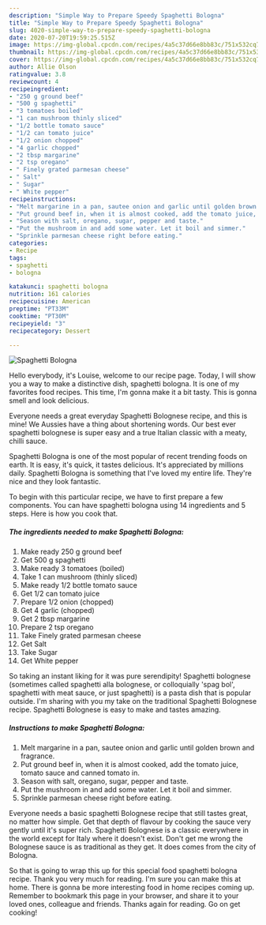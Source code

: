 ```yaml
---
description: "Simple Way to Prepare Speedy Spaghetti Bologna"
title: "Simple Way to Prepare Speedy Spaghetti Bologna"
slug: 4020-simple-way-to-prepare-speedy-spaghetti-bologna
date: 2020-07-20T19:59:25.515Z
image: https://img-global.cpcdn.com/recipes/4a5c37d66e8bb83c/751x532cq70/spaghetti-bologna-recipe-main-photo.jpg
thumbnail: https://img-global.cpcdn.com/recipes/4a5c37d66e8bb83c/751x532cq70/spaghetti-bologna-recipe-main-photo.jpg
cover: https://img-global.cpcdn.com/recipes/4a5c37d66e8bb83c/751x532cq70/spaghetti-bologna-recipe-main-photo.jpg
author: Allie Olson
ratingvalue: 3.8
reviewcount: 4
recipeingredient:
- "250 g ground beef"
- "500 g spaghetti"
- "3 tomatoes boiled"
- "1 can mushroom thinly sliced"
- "1/2 bottle tomato sauce"
- "1/2 can tomato juice"
- "1/2 onion chopped"
- "4 garlic chopped"
- "2 tbsp margarine"
- "2 tsp oregano"
- " Finely grated parmesan cheese"
- " Salt"
- " Sugar"
- " White pepper"
recipeinstructions:
- "Melt margarine in a pan, sautee onion and garlic until golden brown and fragrance."
- "Put ground beef in, when it is almost cooked, add the tomato juice, tomato sauce and canned tomato in."
- "Season with salt, oregano, sugar, pepper and taste."
- "Put the mushroom in and add some water. Let it boil and simmer."
- "Sprinkle parmesan cheese right before eating."
categories:
- Recipe
tags:
- spaghetti
- bologna

katakunci: spaghetti bologna 
nutrition: 161 calories
recipecuisine: American
preptime: "PT33M"
cooktime: "PT30M"
recipeyield: "3"
recipecategory: Dessert

---
```



![Spaghetti Bologna](https://img-global.cpcdn.com/recipes/4a5c37d66e8bb83c/751x532cq70/spaghetti-bologna-recipe-main-photo.jpg)

Hello everybody, it's Louise, welcome to our recipe page. Today, I will show you a way to make a distinctive dish, spaghetti bologna. It is one of my favorites food recipes. This time, I'm gonna make it a bit tasty. This is gonna smell and look delicious.

Everyone needs a great everyday Spaghetti Bolognese recipe, and this is mine! We Aussies have a thing about shortening words. Our best ever spaghetti bolognese is super easy and a true Italian classic with a meaty, chilli sauce.

Spaghetti Bologna is one of the most popular of recent trending foods on earth. It is easy, it's quick, it tastes delicious. It's appreciated by millions daily. Spaghetti Bologna is something that I've loved my entire life. They're nice and they look fantastic.


To begin with this particular recipe, we have to first prepare a few components. You can have spaghetti bologna using 14 ingredients and 5 steps. Here is how you cook that.

<!--inarticleads1-->

##### The ingredients needed to make Spaghetti Bologna:

1. Make ready 250 g ground beef
1. Get 500 g spaghetti
1. Make ready 3 tomatoes (boiled)
1. Take 1 can mushroom (thinly sliced)
1. Make ready 1/2 bottle tomato sauce
1. Get 1/2 can tomato juice
1. Prepare 1/2 onion (chopped)
1. Get 4 garlic (chopped)
1. Get 2 tbsp margarine
1. Prepare 2 tsp oregano
1. Take  Finely grated parmesan cheese
1. Get  Salt
1. Take  Sugar
1. Get  White pepper


So taking an instant liking for it was pure serendipity! Spaghetti bolognese (sometimes called spaghetti alla bolognese, or colloquially &#39;spag bol&#39;, spaghetti with meat sauce, or just spaghetti) is a pasta dish that is popular outside. I&#39;m sharing with you my take on the traditional Spaghetti Bolognese recipe. Spaghetti Bolognese is easy to make and tastes amazing. 

<!--inarticleads2-->

##### Instructions to make Spaghetti Bologna:

1. Melt margarine in a pan, sautee onion and garlic until golden brown and fragrance.
1. Put ground beef in, when it is almost cooked, add the tomato juice, tomato sauce and canned tomato in.
1. Season with salt, oregano, sugar, pepper and taste.
1. Put the mushroom in and add some water. Let it boil and simmer.
1. Sprinkle parmesan cheese right before eating.


Everyone needs a basic spaghetti Bolognese recipe that still tastes great, no matter how simple. Get that depth of flavour by cooking the sauce very gently until it&#39;s super rich. Spaghetti Bolognese is a classic everywhere in the world except for Italy where it doesn&#39;t exist. Don&#39;t get me wrong the Bolognese sauce is as traditional as they get. It does comes from the city of Bologna. 

So that is going to wrap this up for this special food spaghetti bologna recipe. Thank you very much for reading. I'm sure you can make this at home. There is gonna be more interesting food in home recipes coming up. Remember to bookmark this page in your browser, and share it to your loved ones, colleague and friends. Thanks again for reading. Go on get cooking!
